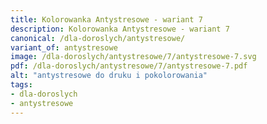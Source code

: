 ```yaml
---
title: Kolorowanka Antystresowe - wariant 7
description: Kolorowanka Antystresowe - wariant 7
canonical: /dla-doroslych/antystresowe/
variant_of: antystresowe
image: /dla-doroslych/antystresowe/7/antystresowe-7.svg
pdf: /dla-doroslych/antystresowe/7/antystresowe-7.pdf
alt: "antystresowe do druku i pokolorowania"
tags:
- dla-doroslych
- antystresowe
---
```

